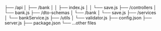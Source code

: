 ├── /api
│   ├── /bank
│   │   ├── index.js
│   │   └── save.js
├── /controllers
│   └── bank.js
├── /dto-schemas
│   └── /bank
│       └── save.js
├── /services
│   └── bankService.js
├── /utils
│   └── validator.js
├── config.json
├── server.js
├── package.json
└── ...other files
